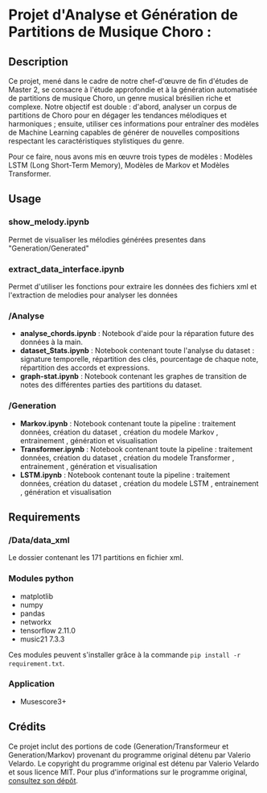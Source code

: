 # Projet d'Analyse et Génération de Partitions de Musique Choro : 

## Description
Ce projet, mené dans le cadre de notre chef-d'œuvre de fin d'études de Master 2, se consacre à l'étude approfondie et à la génération automatisée de partitions de musique Choro, un genre musical brésilien riche et complexe. Notre objectif est double : d'abord, analyser un corpus de partitions de Choro pour en dégager les tendances mélodiques et harmoniques ; ensuite, utiliser ces informations pour entraîner des modèles de Machine Learning capables de générer de nouvelles compositions respectant les caractéristiques stylistiques du genre.

Pour ce faire, nous avons mis en œuvre trois types de modèles : Modèles LSTM (Long Short-Term Memory), Modèles de Markov et Modèles Transformer. 

## Usage
  ### show_melody.ipynb
  Permet de visualiser les mélodies générées presentes dans "Generation/Generated"
  ### extract_data_interface.ipynb
  Permet d'utiliser les fonctions pour extraire les données des fichiers xml et l'extraction de melodies pour analyser les données
  ### /Analyse
  * **analyse_chords.ipynb**  : Notebook d'aide pour la réparation future des données à la main. 
  * **dataset_Stats.ipynb** : Notebook contenant toute l'analyse du dataset : signature temporelle, répartition des clés, pourcentage de chaque note, répartition des accords et expressions. 
  * **graph-stat.ipynb** : Notebook contenant les graphes de transition de notes des différentes parties des partitions du dataset. 
  ### /Generation
  * **Markov.ipynb**  : Notebook contenant toute la pipeline : traitement données, création du dataset , création du modele Markov , entrainement , génération et visualisation
  * **Transformer.ipynb** : Notebook contenant toute la pipeline : traitement données, création du dataset , création du modele Transformer , entrainement , génération et visualisation
  * **LSTM.ipynb** : Notebook contenant toute la pipeline : traitement données, création du dataset , création du modele LSTM , entrainement , génération et visualisation
  
  
## Requirements
 ### /Data/data_xml
 Le dossier contenant les 171 partitions en fichier xml.
 ### Modules python
 * matplotlib
 * numpy
 * pandas
 * networkx          
 * tensorflow                2.11.0
 * music21                   7.3.3

 Ces modules peuvent s'installer grâce à la commande `pip install -r requirement.txt`. 

 ### Application 
 * Musescore3+

## Crédits
Ce projet inclut des portions de code (Generation/Transformeur et Generation/Markov) provenant du programme original détenu par Valerio Velardo. Le copyright du programme original est détenu par Valerio Velardo et sous licence MIT. Pour plus d'informations sur le programme original, [consultez son dépôt](https://github.com/musikalkemist/generativemusicaicourse/tree/main).

